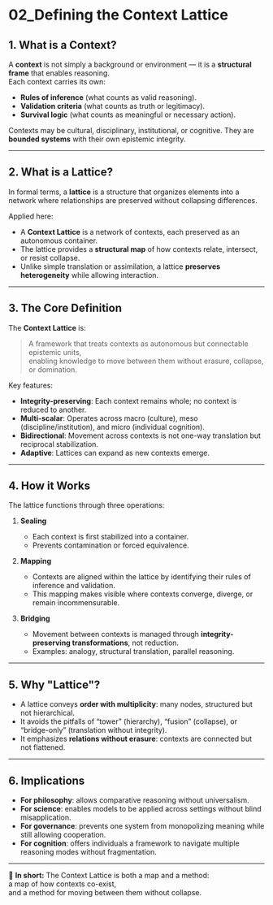 # 02_Defining the Context Lattice

## 1. What is a Context?
A **context** is not simply a background or environment — it is a **structural frame** that enables reasoning.  
Each context carries its own:
- **Rules of inference** (what counts as valid reasoning).  
- **Validation criteria** (what counts as truth or legitimacy).  
- **Survival logic** (what counts as meaningful or necessary action).  

Contexts may be cultural, disciplinary, institutional, or cognitive. They are **bounded systems** with their own epistemic integrity.

---

## 2. What is a Lattice?
In formal terms, a **lattice** is a structure that organizes elements into a network where relationships are preserved without collapsing differences.  

Applied here:
- A **Context Lattice** is a network of contexts, each preserved as an autonomous container.  
- The lattice provides a **structural map** of how contexts relate, intersect, or resist collapse.  
- Unlike simple translation or assimilation, a lattice **preserves heterogeneity** while allowing interaction.

---

## 3. The Core Definition
The **Context Lattice** is:
> A framework that treats contexts as autonomous but connectable epistemic units,  
> enabling knowledge to move between them without erasure, collapse, or domination.

Key features:
- **Integrity-preserving**: Each context remains whole; no context is reduced to another.  
- **Multi-scalar**: Operates across macro (culture), meso (discipline/institution), and micro (individual cognition).  
- **Bidirectional**: Movement across contexts is not one-way translation but reciprocal stabilization.  
- **Adaptive**: Lattices can expand as new contexts emerge.  

---

## 4. How it Works
The lattice functions through three operations:

1. **Sealing**  
   - Each context is first stabilized into a container.  
   - Prevents contamination or forced equivalence.  

2. **Mapping**  
   - Contexts are aligned within the lattice by identifying their rules of inference and validation.  
   - This mapping makes visible where contexts converge, diverge, or remain incommensurable.  

3. **Bridging**  
   - Movement between contexts is managed through **integrity-preserving transformations**, not reduction.  
   - Examples: analogy, structural translation, parallel reasoning.  

---

## 5. Why "Lattice"?
- A lattice conveys **order with multiplicity**: many nodes, structured but not hierarchical.  
- It avoids the pitfalls of “tower” (hierarchy), “fusion” (collapse), or “bridge-only” (translation without integrity).  
- It emphasizes **relations without erasure**: contexts are connected but not flattened.

---

## 6. Implications
- **For philosophy**: allows comparative reasoning without universalism.  
- **For science**: enables models to be applied across settings without blind misapplication.  
- **For governance**: prevents one system from monopolizing meaning while still allowing cooperation.  
- **For cognition**: offers individuals a framework to navigate multiple reasoning modes without fragmentation.  

---

📌 **In short:** The Context Lattice is both a map and a method:  
a map of how contexts co-exist,  
and a method for moving between them without collapse.
